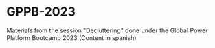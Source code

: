 # GPPB-2023
Materials from the session "Decluttering" done under the Global Power Platform Bootcamp 2023 (Content in spanish)

